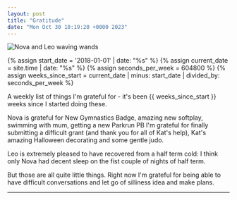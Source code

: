 ```yaml
---
layout: post
title: "Gratitude"
date: "Mon Oct 30 10:19:20 +0000 2023"
---
```


![Nova and Leo waving wands](/assets/images/Kidswithwands.png)

{% assign start_date = '2018-01-01' | date: "%s" %}
{% assign current_date = site.time | date: "%s" %}
{% assign seconds_per_week = 604800 %}
{% assign weeks_since_start = current_date | minus: start_date | divided_by: seconds_per_week %}

A weekly list of things I'm grateful for - it's been {{ weeks_since_start }} weeks since I started doing these. 

Nova is grateful for New Gymnastics Badge, amazing new softplay, swimming with mum, getting a new Parkrun PB
I'm grateful for finally submitting a difficult grant (and thank you for all of Kat's help), Kat's amazing Halloween decorating and some gentle judo.  

Leo is extremely pleased to have recovered from a half term cold: I think only Nova had decent sleep on the fist couple of nights of half term. 

But those are all quite little things.  Right now I'm grateful for being able to have difficult conversations and let go of silliness idea and make plans.  

--- 

